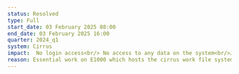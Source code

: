 ```yaml
---
status: Resolved
type: Full 
start_date: 03 February 2025 08:00
end_date: 03 February 2025 16:00
quarter: 2024_q1
system: Cirrus
impact:  No login access<br/> No access to any data on the system<br/>Jobs will not run.<br/> 
reason: Essential work on E1000 which hosts the cirrus work file system  
---
```


